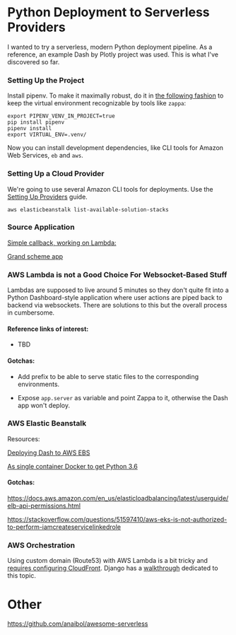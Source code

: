 # Python Deployment to Serverless Providers

I wanted to try a serverless, modern Python deployment pipeline. As a reference, an example Dash by Plotly project was used.
This is what I've discovered so far.

### Setting Up the Project

Install pipenv. To make it maximally robust, do it in [the following fashion](https://github.com/Miserlou/Zappa/issues/1443) to keep the virtual environment recognizable by tools like `zappa`:
```
export PIPENV_VENV_IN_PROJECT=true
pip install pipenv
pipenv install
export VIRTUAL_ENV=.venv/
```

Now you can install development dependencies, like CLI tools for Amazon Web Services, `eb` and `aws`.

### Setting Up a Cloud Provider

We're going to use several Amazon CLI tools for deployments. Use the [Setting Up Providers](01a_providers.md) guide.

`aws elasticbeanstalk list-available-solution-stacks`

### Source Application

[Simple callback, working on Lambda:](https://dash.plot.ly/sharing-data-between-callbacks)

[Grand scheme app](http://jmdaignan.com/2018/02/26/metricsdash/)

### AWS Lambda is not a Good Choice For Websocket-Based Stuff

Lambdas are supposed to live around 5 minutes so they don't quite fit into a Python Dashboard-style application
where user actions are piped back to backend via websockets. There are solutions to this but the overall process in cumbersome.

#### Reference links of interest:

- TBD

#### Gotchas:

- Add prefix to be able to serve static files to the corresponding environments.

- Expose `app.server` as variable and point Zappa to it, otherwise the Dash app won't deploy.

### AWS Elastic Beanstalk

Resources:

[Deploying Dash to AWS EBS](https://www.phillipsj.net/posts/deploying-dash-to-elastic-beanstalk)

[As single container Docker to get Python 3.6](https://docs.aws.amazon.com/en_us/elasticbeanstalk/latest/dg/single-container-docker.html)

#### Gotchas:

https://docs.aws.amazon.com/en_us/elasticloadbalancing/latest/userguide/elb-api-permissions.html

https://stackoverflow.com/questions/51597410/aws-eks-is-not-authorized-to-perform-iamcreateservicelinkedrole

### AWS Orchestration

Using custom domain (Route53) with AWS Lambda is a bit tricky and [requires configuring CloudFront](https://medium.com/99xtechnology/full-stack-serverless-web-apps-with-aws-189d87da024a). Django has a [walkthrough](https://edgarroman.github.io/zappa-django-guide/walk_static/) dedicated to this topic.

# Other

https://github.com/anaibol/awesome-serverless
